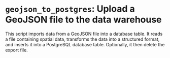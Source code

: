 # `geojson_to_postgres`: Upload a GeoJSON file to the data warehouse

This script imports data from a GeoJSON file into a database table. It reads a file containing spatial data, transforms the data into a structured format, and inserts it into a PostgreSQL database table. Optionally, it then delete the export file.